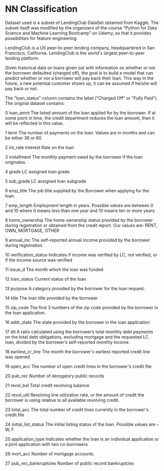 # NN Classification
 
Dataset used is a subset of LendingClub DataSet obtained from Kaggle. The subset itself was modified by the organizers of the course "Python for Data Science and Machine Learning Bootcamp" on Udemy, so that it provides possibilities for feature engineering.

LendingClub is a US peer-to-peer lending company, headquartered in San Francisco, California. LendingClub is the world's largest peer-to-peer lending platform.

Given historical data on loans given out with information on whether or not the borrower defaulted (charged off), the goal is to build a model that can predict whether or nor a borrower will pay back their loan. This way in the future, a new potential customer shows up, it can be assumed if he/she will pay back or not.

The "loan_status" column contains the label ("Charged Off" or "Fully Paid"). The original dataset contains:

0   loan_amnt				       The listed amount of the loan applied for by the borrower. If at some point in time, the credit department reduces the loan amount, then it will be reflected in this value.

1	term					             The number of payments on the loan. Values are in months and can be either 36 or 60.

2	int_rate				          Interest Rate on the loan

3	installment				       The monthly payment owed by the borrower if the loan originates.

4	grade					            LC assigned loan grade

5	sub_grade				         LC assigned loan subgrade

6	emp_title				         The job title supplied by the Borrower when applying for the loan.

7	emp_length				        Employment length in years. Possible values are between 0 and 10 where 0 means less than one year and 10 means ten or more years.

8	home_ownership			     The home ownership status provided by the borrower during registration or obtained from the credit report. Our values are: RENT, OWN, MORTGAGE, OTHER

9	annual_inc				        The self-reported annual income provided by the borrower during registration.

10	verification_status		Indicates if income was verified by LC, not verified, or if the income source was verified

11	issue_d					         The month which the loan was funded

12	loan_status				      Current status of the loan

13	purpose					         A category provided by the borrower for the loan request.

14	title					           The loan title provided by the borrower

15	zip_code				         The first 3 numbers of the zip code provided by the borrower in the loan application.

16	addr_state				       The state provided by the borrower in the loan application

17	dti						            A ratio calculated using the borrower’s total monthly debt payments on the total debt obligations, excluding mortgage and the requested LC loan, divided by the borrower’s self-reported monthly income.

18	earliest_cr_line		   The month the borrower's earliest reported credit line was opened

19	open_acc				         The number of open credit lines in the borrower's credit file.

20	pub_rec					         Number of derogatory public records

21	revol_bal				        Total credit revolving balance

22	revol_util				       Revolving line utilization rate, or the amount of credit the borrower is using relative to all available revolving credit.

23	total_acc				        The total number of credit lines currently in the borrower's credit file

24	initial_list_status		The initial listing status of the loan. Possible values are – W, F

25	application_type		   Indicates whether the loan is an individual application or a joint application with two co-borrowers

26	mort_acc				         Number of mortgage accounts.

27	pub_rec_bankruptcies	Number of public record bankruptcies
